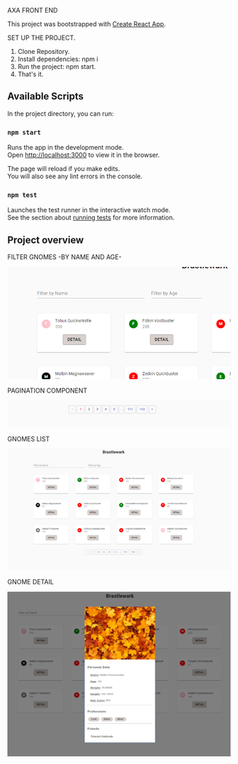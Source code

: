 AXA FRONT END

This project was bootstrapped with [Create React App](https://github.com/facebook/create-react-app).

SET UP THE PROJECT.
1. Clone Repository.
2. Install dependencies: npm i
3. Run the project: npm start.
4. That's it.

## Available Scripts

In the project directory, you can run:

### `npm start`

Runs the app in the development mode.<br />
Open [http://localhost:3000](http://localhost:3000) to view it in the browser.

The page will reload if you make edits.<br />
You will also see any lint errors in the console.

### `npm test`

Launches the test runner in the interactive watch mode.<br />
See the section about [running tests](https://facebook.github.io/create-react-app/docs/running-tests) for more information.

## Project overview

FILTER GNOMES -BY NAME AND AGE-

![Alt text](img/filterImg.PNG?raw=true "Title")

PAGINATION COMPONENT

![Alt text](img/paginationImg.PNG?raw=true "Title")

GNOMES LIST

![Alt text](img/listGnomesImg.PNG?raw=true "Title")

GNOME DETAIL

![Alt text](img/detailsGnome.PNG?raw=true "Title")



